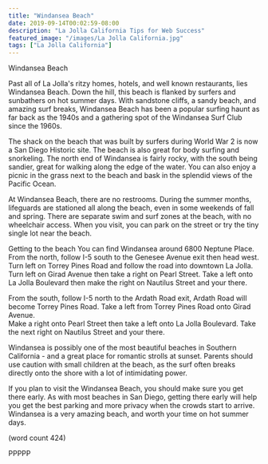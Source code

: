 ```yaml
---
title: "Windansea Beach"
date: 2019-09-14T00:02:59-08:00
description: "La Jolla California Tips for Web Success"
featured_image: "/images/La Jolla California.jpg"
tags: ["La Jolla California"]
---
```


Windansea Beach

Past all of La Jolla's ritzy homes, hotels, and well
known restaurants, lies Windansea Beach.  Down the 
hill, this beach is flanked by surfers and sunbathers
on hot summer days.  With sandstone cliffs, a sandy
beach, and amazing surf breaks, Windansea Beach has
been a popular surfing haunt as far back as the 1940s
and a gathering spot of the Windansea Surf Club since
the 1960s.

The shack on the beach that was built by surfers during
World War 2 is now a San Diego Historic site.  The
beach is also great for body surfing and snorkeling.
The north end of Windansea is fairly rocky, with the 
south being sandier, great for walking along the edge
of the water.  You can also enjoy a picnic in the
grass next to the beach and bask in the splendid views
of the Pacific Ocean.

At Windansea Beach, there are no restrooms.  During
the summer months, lifeguards are stationed all along
the beach, even in some weekends of fall and spring.
There are separate swim and surf zones at the beach,
with no wheelchair access.  When you visit, you can
park on the street or try the tiny single lot near
the beach.

Getting to the beach
You can find Windansea around 6800 Neptune Place.
From the north, follow I-5 south to the Genesee
Avenue exit then head west.  Turn left on Torrey Pines
Road and follow the road into downtown La Jolla.  
Turn left on Girad Avenue then take a right on Pearl
Street.  Take a left onto La Jolla Boulevard then
make the right on Nautilus Street and your there.

From the south, follow I-5 north to the Ardath Road
exit, Ardath Road will become Torrey Pines Road.  Take
a left from Torrey Pines Road onto Girad Avenue.  
Make a right onto Pearl Street then take a left onto
La Jolla Boulevard.  Take the next right on Nautilus
Street and your there.

Windansea is possibly one of the most beautiful 
beaches in Southern California - and a great place 
for romantic strolls at sunset.  Parents should
use caution with small children at the beach, as the
surf often breaks directly onto the shore with a 
lot of intimidating power.  

If you plan to visit the Windansea Beach, you should
make sure you get there early.  As with most beaches
in San Diego, getting there early will help you 
get the best parking and more privacy when the crowds
start to arrive.  Windansea is a very amazing beach,
and worth your time on hot summer days.

(word count 424)

PPPPP
